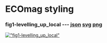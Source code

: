 # ECOmag styling

### fig1-levelling_up_local --- [json](visualisation/fig1-levelling_up_local.json "fig1-levelling_up_local") [svg](visualisation/fig1-levelling_up_local.svg "fig1-levelling_up_local") [png](visualisation/fig1-levelling_up_local.png "fig1-levelling_up_local")
[!["fig1-levelling_up_local"](visualisation/fig1-levelling_up_local.svg "fig1-levelling_up_local")](visualisation/fig1-levelling_up_local.svg "fig1-levelling_up_local")

